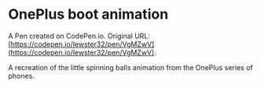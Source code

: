 # OnePlus boot animation

A Pen created on CodePen.io. Original URL: [https://codepen.io/lewster32/pen/VgMZwV](https://codepen.io/lewster32/pen/VgMZwV).

A recreation of the little spinning balls animation from the OnePlus series of phones.